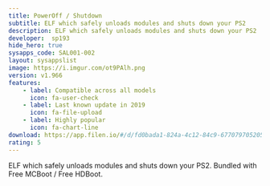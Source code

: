 ```yaml
---
title: PowerOff / Shutdown
subtitle: ELF which safely unloads modules and shuts down your PS2
description: ELF which safely unloads modules and shuts down your PS2
developer:  sp193
hide_hero: true
sysapps_code: SAL001-002
layout: sysappslist
image: https://i.imgur.com/ot9PAlh.png
version: v1.966
features:
    - label: Compatible across all models
      icon: fa-user-check
    - label: Last known update in 2019
      icon: fa-file-upload
    - label: Highly popular
      icon: fa-chart-line
download: https://app.filen.io/#/d/fd0bada1-824a-4c12-84c9-677079705205#Cs5R6DYwEFPL5rQOq9V751Dt1h6RZa9T
rating: 5
---
```


ELF which safely unloads modules and shuts down your PS2. Bundled with Free MCBoot / Free HDBoot.
